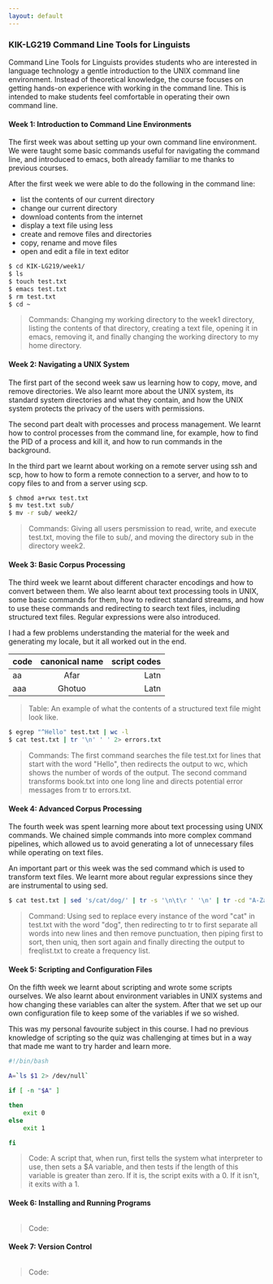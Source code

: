 ```yaml
---
layout: default
---
```


### KIK-LG219 Command Line Tools for Linguists

Command Line Tools for Linguists provides students who are interested in language technology
a gentle introduction to the UNIX command line environment.
Instead of theoretical knowledge,
the course focuses on getting hands-on experience with working in the command line.
This is intended to make students feel comfortable in operating their own command line.

#### Week 1: Introduction to Command Line Environments

The first week was about setting up your own command line environment.
We were taught some basic commands useful for navigating the command line, and introduced to emacs,
both already familiar to me thanks to previous courses.

After the first week we were able to do the following in the command line:
  * list the contents of our current directory
  * change our current directory
  * download contents from the internet
  * display a text file using less
  * create and remove files and directories
  * copy, rename and move files
  * open and edit a file in text editor

```bash
$ cd KIK-LG219/week1/
$ ls
$ touch test.txt
$ emacs test.txt
$ rm test.txt
$ cd ~
```

>Commands: Changing my working directory to the week1 directory, listing the contents of that directory,
creating a text file, opening it in emacs, removing it,
and finally changing the working directory to my home directory.

#### Week 2: Navigating a UNIX System

The first part of the second week saw us learning how to copy, move, and remove directories.
We also learnt more about the UNIX system, its standard system directories and what they contain,
and how the UNIX system protects the privacy of the users with permissions.

The second part dealt with processes and process management.
We learnt how to control processes from the command line, for example,
how to find the PID of a process and kill it, and how to run commands in the background.

In the third part we learnt about working on a remote server using ssh and scp,
how to how to form a remote connection to a server, and how to to copy files to and from a server using scp.

```bash
$ chmod a+rwx test.txt
$ mv test.txt sub/
$ mv -r sub/ week2/
```

>Commands: Giving all users persmission to read, write, and execute test.txt, moving the file to sub/,
and moving the directory sub in the directory week2.

#### Week 3: Basic Corpus Processing

The third week we learnt about different character encodings and how to convert between them.
We also learnt about text processing tools in UNIX, some basic commands for them,
how to redirect standard streams, and how to use these commands and redirecting to search text files,
including structured text files. Regular expressions were also introduced.

I had a few problems understanding the material for the week and generating my locale,
but it all worked out in the end.

| code | canonical name | script codes |
| ---- |:--------------:| ------------:|
| aa   | Afar           | Latn         |
| aaa  | Ghotuo         | Latn         |

>Table: An example of what the contents of a structured text file might look like.

```bash
$ egrep "^Hello" test.txt | wc -l
$ cat test.txt | tr '\n' ' ' 2> errors.txt
```

>Commands: The first command searches the file test.txt for lines that start with the word "Hello",
then redirects the output to wc, which shows the number of words of the output.
The second command transforms book.txt into one long line and directs potential error messages from tr to errors.txt.

#### Week 4: Advanced Corpus Processing

The fourth week was spent learning more about text processing using UNIX commands.
We chained simple commands into more complex command pipelines,
which allowed us to avoid generating a lot of unnecessary files while operating on text files.

An important part or this week was the sed command which is used to transform text files.
We learnt more about regular expressions since they are instrumental to using sed.

```bash
$ cat test.txt | sed 's/cat/dog/' | tr -s '\n\t\r ' '\n' | tr -cd "A-Za-z0-9\n'" | sort | uniq -c | sort -nr > freqlist.txt
```

>Command: Using sed to replace every instance of the word "cat" in test.txt with the word "dog",
then redirecting to tr to first separate all words into new lines and then remove punctuation,
then piping first to sort, then uniq, then sort again
and finally directing the output to freqlist.txt to create a frequency list.

#### Week 5: Scripting and Configuration Files

On the fifth week we learnt about scripting and wrote some scripts ourselves.
We also learnt about environment variables in UNIX systems and how changing these variables can alter the system.
After that we set up our own configuration file to keep some of the variables if we so wished.

This was my personal favourite subject in this course.
I had no previous knowledge of scripting so the quiz was challenging at times
but in a way that made me want to try harder and learn more.

```bash
#!/bin/bash

A=`ls $1 2> /dev/null`

if [ -n "$A" ]

then
	exit 0
else
	exit 1

fi
```

>Code: A script that, when run, first tells the system what interpreter to use,
then sets a $A variable, and then tests if the length of this variable is greater than zero.
If it is, the script exits with a 0. If it isn't, it exits with a 1.

#### Week 6: Installing and Running Programs

```bash
```

>Code:

#### Week 7: Version Control

```bash
```

>Code:


